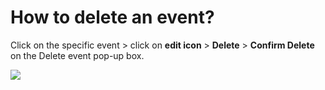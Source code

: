 # How to delete an event?

<p class="no-margin">Click on the specific event &gt; click on <b>edit icon</b> &gt; <b>Delete</b> &gt; <b>Confirm Delete</b> on the Delete event pop-up box.</p>
<p class="no-margin"></p>
<div class="intercom-container"><img src="/assets/img/teams-pro/image_157.png"></div>

<Intercom />
<Hubspot />
<Clarity />
<GoogleAnalytics />

